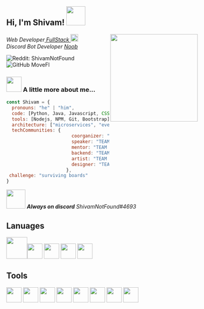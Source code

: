 <h2> Hi, I'm Shivam! <img src="https://cdn.discordapp.com/emojis/936816331213377609.gif?v=1&size=100" width="50"></h2>
<img align='right' src="https://media.discordapp.net/attachments/936820146415239220/936932757177794620/ezgif.com-gif-maker_1.gif" width="230">
<p><em>Web Developer<a href="https://codepen.io/trending"> FullStack </a><img src="https://cdn.discordapp.com/emojis/936816417284694047.gif?v=1&size=100" width="20"></br>Discord Bot Developer <a href="https://discord.com/developers/docs">Noob</a><img src="https://cdn.discordapp.com/emojis/936816496422846555.gif?v=1&size=40" width="15"> 
</em></p>

![Reddit: ShivamNotFound](https://img.shields.io/reddit/user-karma/combined/ShivamNotFound?style=social)
![GitHub MoveFl](https://img.shields.io/github/followers/MoveFl?label=follow&style=social)


### <img src="https://cdn.discordapp.com/emojis/936831962784616481.png?v=1&size=100" width="40"> A little more about me...  

```javascript
const Shivam = {
  pronouns: "he" | "him",
  code: [Python, Java, Javascript, CSS, HTML]
  tools: [Nodejs, NPM, Git, Bootstrap],
  architecture: ["microservices", "event-driven", "idle and lazy dev"],
  techCommunities: {
                        coorganizer: "TEAM RUINED",
                        speaker: "TEAM RUINED",
                        mentor: "TEAM RUINED"
                        backend: "TEAM RUINED"
                        artist: "TEAM RUINED"
                        designer: "TEAM RUINED"
                      },
 challenge: "surviving boards"
}
```

<img src="https://cdn.discordapp.com/emojis/936818939193864232.gif?v=1&size=100" width="50"> <em><b>Always on discord</b> ShivamNotFound#4693</em>

## Lanuages ##
<img src="https://user-images.githubusercontent.com/91766105/151646770-98fc9bc6-d597-48a8-aefd-3a5e650be6ea.png" width="55" height="57" /><img src="https://user-images.githubusercontent.com/91766105/151646774-20032c25-be74-421c-9b75-570c73bf2380.png" width="40" /> <img src="https://user-images.githubusercontent.com/91766105/151646776-d879f81c-7fbf-48b1-b085-3152de5d9ab3.png" width="40" /> <img src="https://user-images.githubusercontent.com/91766105/151646780-8ebbd409-9b32-4a7b-b802-2746142d28c1.png" width="40" /> <img src="https://user-images.githubusercontent.com/91766105/151646786-af88ae1d-e6c5-4183-9c5e-da43307b2545.png" width="40" />
## Tools ##
<img src="https://user-images.githubusercontent.com/91766105/151646842-ffa3c154-f838-41d5-8afc-d742c6f4de81.png" width="40" /> <img src="https://user-images.githubusercontent.com/91766105/151646856-acd17462-8c41-4ad4-9878-ca54694e3be5.png" width="40" /> <img src="https://user-images.githubusercontent.com/91766105/151646869-f001f565-adb9-45ce-9c0f-2b00332834e2.png" width="40" /> <img src="https://user-images.githubusercontent.com/91766105/151646870-7d79e228-6bf9-4d86-a42c-e1d2ae179873.png" width="40" /> <img src="https://user-images.githubusercontent.com/91766105/151646872-64589bfc-6c92-4b74-a3a0-b9fb3df8ad12.png" width="40" /> <img src="https://user-images.githubusercontent.com/91766105/151646878-710fbfb3-19bd-443f-98e9-13d0b3fc81f5.png" width="40" /> <img src="https://user-images.githubusercontent.com/91766105/151646881-5ca0e76d-4613-4cd3-8ef1-59a0427bc4da.png" width="40" /> <img src="https://user-images.githubusercontent.com/91766105/151646883-f3c3136c-3f4c-4ad3-a30d-0d1045a88780.png" width="40" />

